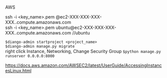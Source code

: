 AWS

ssh -i <key_name>.pem <usernmae>@ec2-XXX-XXX-XXX-XXX.<location>.compute.amazonaws.com <br>
ssh -i <key_name>.pem ubuntu@ec2-XXX-XXX-XXX-XXX.<location>.compute.amazonaws.com //ubuntu <br>

`$diango-admin startproject <project_name>`<br>
`$diango-admin manage.py migrate`<br>
right click Instance, Networking, Change Security Group
`$python manage.py runserver 0.0.0.0:8000`<br>

https://docs.aws.amazon.com/AWSEC2/latest/UserGuide/AccessingInstancesLinux.html
